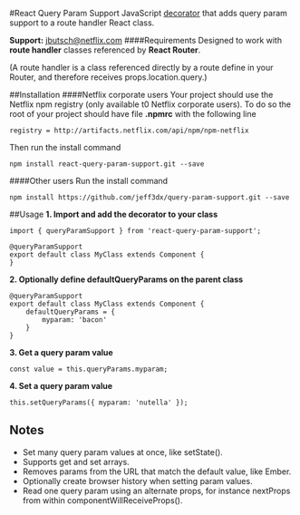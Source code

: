 #React Query Param Support
JavaScript [decorator](http://https://medium.com/google-developers/exploring-es7-decorators-76ecb65fb841#.e3bcycini) that adds query param support to a route handler React class.

**Support:** jbutsch@netflix.com
####Requirements
Designed to work with **route handler** classes referenced by **React Router**.

(A route handler is a class referenced directly by a route
define in your Router, and therefore receives props.location.query.)

##Installation
####Netflix corporate users
Your project should use the Netflix npm registry (only available t0 Netflix corporate users). To do so the root of your project should have file **.npmrc** with the following line

	registry = http://artifacts.netflix.com/api/npm/npm-netflix
Then run the install command

	npm install react-query-param-support.git --save

####Other users
Run the install command

	npm install https://github.com/jeff3dx/query-param-support.git --save

##Usage
**1. Import and add the decorator to your class**
	
	import { queryParamSupport } from 'react-query-param-support';
	
	@queryParamSupport
	export default class MyClass extends Component {
	}

**2. Optionally define defaultQueryParams on the parent class**
	
	@queryParamSupport
	export default class MyClass extends Component {
	    defaultQueryParams = {
	        myparam: 'bacon'
	    }
	}

**3. Get a query param value**
	
	const value = this.queryParams.myparam;

**4. Set a query param value**
	
	this.setQueryParams({ myparam: 'nutella' });
	

## Notes
- Set many query param values at once, like setState().
- Supports get and set arrays.
- Removes params from the URL that match the default value, like Ember.
- Optionally create browser history when setting param values.
- Read one query param using an alternate props, for instance nextProps from within componentWillReceiveProps().

